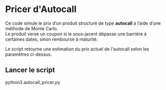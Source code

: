 # Pricer d'Autocall

Ce code simule le prix d’un produit structuré de type **autocall** à l’aide d’une méthode de Monte Carlo.  
Le produit verse un coupon si le sous-jacent dépasse une barrière à certaines dates, sinon rembourse à maturité.


Le script retourne une estimation du prix actuel de l'autocall selon les paramètres ci-dessus.

##  Lancer le script

python3 autocall_pricer.py
